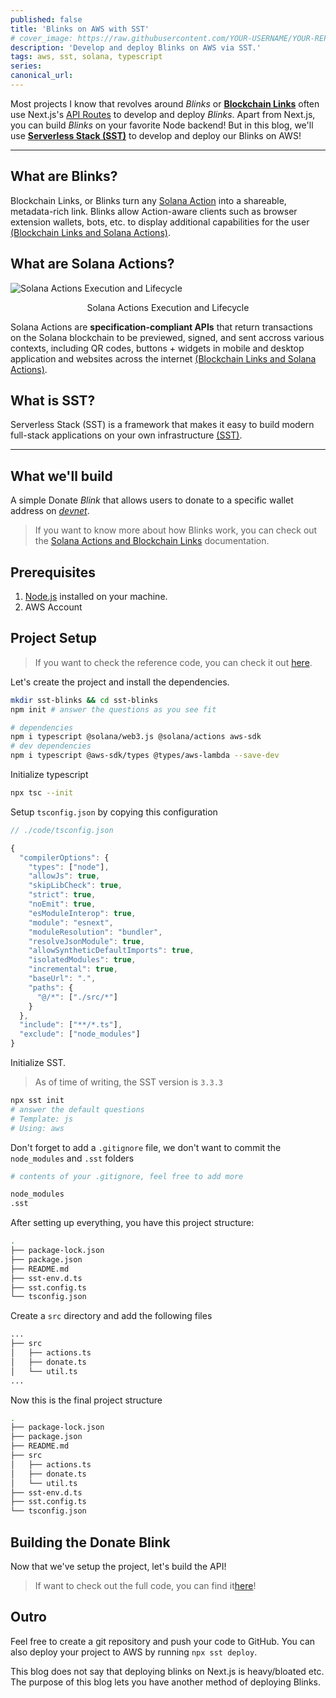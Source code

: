 ```yaml
---
published: false
title: 'Blinks on AWS with SST'
# cover_image: https://raw.githubusercontent.com/YOUR-USERNAME/YOUR-REPO/master/blog-posts/NAME-OF-YOUR-BLOG-POST/assets/your-asset.png
description: 'Develop and deploy Blinks on AWS via SST.'
tags: aws, sst, solana, typescript
series:
canonical_url:
---
```


Most projects I know that revolves around _Blinks_ or [**Blockchain Links**](https://solana.com/solutions/actions) often use Next.js's [API Routes](https://nextjs.org/docs/app/api-reference/file-conventions/route) to develop and deploy _Blinks_. Apart from Next.js, you can build _Blinks_ on your favorite Node backend! But in this blog, we'll use [**Serverless Stack (SST)**](https://sst.dev) to develop and deploy our Blinks on AWS!

---

## What are Blinks?

Blockchain Links, or Blinks turn any [Solana Action](https://solana.com/solutions/actions) into a shareable, metadata-rich link. Blinks allow Action-aware clients such as browser extension wallets, bots, etc. to display additional capabilities for the user [(Blockchain Links and Solana Actions)](<https://solana.com/solutions/actions#what-are-solana-actions-and-blockchain-links-(blinks)>).

## What are Solana Actions?

![Solana Actions Execution and Lifecycle](https://solana-developer-content.vercel.app/assets/docs/action-execution-and-lifecycle.png)

<center>Solana Actions Execution and Lifecycle</center>

Solana Actions are **specification-compliant APIs** that return transactions on the Solana blockchain to be previewed, signed, and sent accross various contexts, including QR codes, buttons + widgets in mobile and desktop application and websites across the internet [(Blockchain Links and Solana Actions)](<https://solana.com/solutions/actions#what-are-solana-actions-and-blockchain-links-(blinks)>).

## What is SST?

Serverless Stack (SST) is a framework that makes it easy to build modern full-stack applications on your own infrastructure [(SST)](https://sst.dev).

---

## What we'll build

A simple Donate _Blink_ that allows users to donate to a specific wallet address on [_devnet_](https://solana.com/docs/core/clusters#devnet).

> If you want to know more about how Blinks work, you can check out the [Solana Actions and Blockchain Links](https://solana.com/solutions/actions) documentation.

## Prerequisites

1. [Node.js](https://nodejs.org/en/download/) installed on your machine.
2. AWS Account

## Project Setup

> If you want to check the reference code, you can check it out [here](https://github.com/dkeithdj/sst-blinks).

Let's create the project and install the dependencies.

```bash
mkdir sst-blinks && cd sst-blinks
npm init # answer the questions as you see fit

# dependencies
npm i typescript @solana/web3.js @solana/actions aws-sdk
# dev dependencies
npm i typescript @aws-sdk/types @types/aws-lambda --save-dev
```

Initialize typescript

```bash
npx tsc --init
```

Setup `tsconfig.json` by copying this configuration

```ts
// ./code/tsconfig.json

{
  "compilerOptions": {
    "types": ["node"],
    "allowJs": true,
    "skipLibCheck": true,
    "strict": true,
    "noEmit": true,
    "esModuleInterop": true,
    "module": "esnext",
    "moduleResolution": "bundler",
    "resolveJsonModule": true,
    "allowSyntheticDefaultImports": true,
    "isolatedModules": true,
    "incremental": true,
    "baseUrl": ".",
    "paths": {
      "@/*": ["./src/*"]
    }
  },
  "include": ["**/*.ts"],
  "exclude": ["node_modules"]
}

```

Initialize SST.

> As of time of writing, the SST version is `3.3.3`

```bash
npx sst init
# answer the default questions
# Template: js
# Using: aws
```

Don't forget to add a `.gitignore` file, we don't want to commit the `node_modules` and `.sst` folders

```bash
# contents of your .gitignore, feel free to add more

node_modules
.sst
```

After setting up everything, you have this project structure:

```bash
.
├── package-lock.json
├── package.json
├── README.md
├── sst-env.d.ts
├── sst.config.ts
└── tsconfig.json
```

Create a `src` directory and add the following files

```bash
...
├── src
│   ├── actions.ts
│   ├── donate.ts
│   └── util.ts
...
```

Now this is the final project structure

```bash
.
├── package-lock.json
├── package.json
├── README.md
├── src
│   ├── actions.ts
│   ├── donate.ts
│   └── util.ts
├── sst-env.d.ts
├── sst.config.ts
└── tsconfig.json
```

## Building the Donate Blink

Now that we've setup the project, let's build the API!

> If want to check out the full code, you can find it[here](https://github.com/dkeithdj/sst-blinks)!

###

## Outro

Feel free to create a git repository and push your code to GitHub. You can also deploy your project to AWS by running `npx sst deploy`.

This blog does not say that deploying blinks on Next.js is heavy/bloated etc. The purpose of this blog lets you have another method of deploying Blinks.

